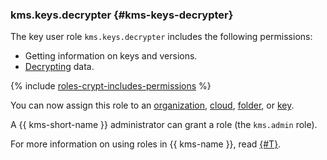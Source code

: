 ### kms.keys.decrypter {#kms-keys-decrypter}

The key user role `kms.keys.decrypter` includes the following permissions:

* Getting information on keys and versions.
* [Decrypting](../kms/operations/encryption.md#decryption) data.

{% include [roles-crypt-includes-permissions](iam/roles-crypt-includes-permissions.md) %}

You can now assign this role to an [organization](../organization/), [cloud](../resource-manager/concepts/resources-hierarchy.md#cloud), [folder](../resource-manager/concepts/resources-hierarchy.md#folder), or [key](../kms/concepts/key).

A {{ kms-short-name }} administrator can grant a role (the `kms.admin` role).

For more information on using roles in {{ kms-name }}, read [{#T}](../kms/security/index.md).